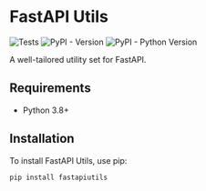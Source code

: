 # FastAPI Utils

![Tests](https://github.com/DotzInc/fastapi-utils/actions/workflows/tests.yml/badge.svg?event=push)
![PyPI - Version](https://img.shields.io/pypi/v/fastapiutils)
![PyPI - Python Version](https://img.shields.io/pypi/pyversions/fastapiutils)

A well-tailored utility set for FastAPI.

## Requirements

* Python 3.8+

## Installation

To install FastAPI Utils, use pip:

```sh
pip install fastapiutils
```
